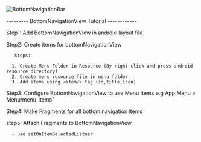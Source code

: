 ![BottomNavigationBar](![name-of-you-image](https://your-copied-image-address)
)


--------- BottomNavigationView Tutorial ------------

Step1: Add BottomNavigationView in android layout file

Step2: Create items for bottomNavigationView
        
       Steps:
       
      1. Create Menu Folder in Resource (By right click and press android resource directory)
      2. Create menu resource file in menu folder
      3. Add items using <item/> tag (id,title,icon)

Step3: Configure BottomNavigationView to use Menu Items e.g App:Menu = Menu/menu_items"

Step4: Make Fragments for all bottom navigation items

step5: Attach Fragments to BottomNavigationView

      - use setOnItemSelectedListner


